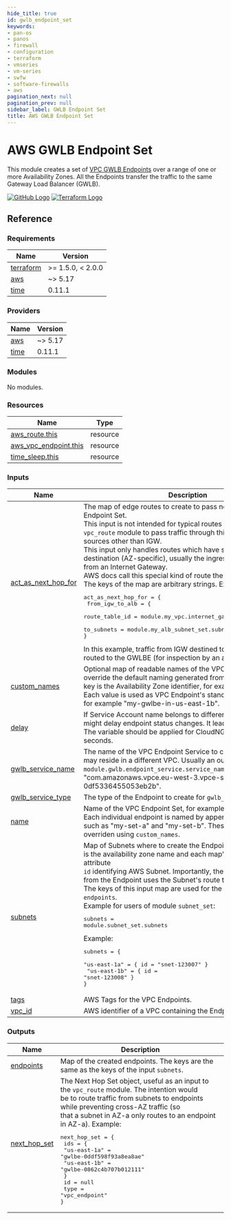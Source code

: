 ```yaml
---
hide_title: true
id: gwlb_endpoint_set
keywords:
- pan-os
- panos
- firewall
- configuration
- terraform
- vmseries
- vm-series
- swfw
- software-firewalls
- aws
pagination_next: null
pagination_prev: null
sidebar_label: GWLB Endpoint Set
title: AWS GWLB Endpoint Set
---
```


# AWS GWLB Endpoint Set

This module creates a set of [VPC GWLB Endpoints](https://docs.aws.amazon.com/vpc/latest/privatelink/vpce-gateway-load-balancer.html)
over a range of one or more Availability Zones. All the Endpoints transfer the traffic to the same Gateway Load Balancer (GWLB).

[![GitHub Logo](/img/view_on_github.png)](https://github.com/PaloAltoNetworks/terraform-aws-swfw-modules/tree/main/modules/gwlb_endpoint_set) [![Terraform Logo](/img/view_on_terraform_registry.png)](https://registry.terraform.io/modules/PaloAltoNetworks/swfw-modules/aws/latest/submodules/gwlb_endpoint_set)

## Reference
<!-- BEGIN_TF_DOCS -->
### Requirements

| Name | Version |
|------|---------|
| <a name="requirement_terraform"></a> [terraform](#requirement\_terraform) | >= 1.5.0, < 2.0.0 |
| <a name="requirement_aws"></a> [aws](#requirement\_aws) | ~> 5.17 |
| <a name="requirement_time"></a> [time](#requirement\_time) | 0.11.1 |

### Providers

| Name | Version |
|------|---------|
| <a name="provider_aws"></a> [aws](#provider\_aws) | ~> 5.17 |
| <a name="provider_time"></a> [time](#provider\_time) | 0.11.1 |

### Modules

No modules.

### Resources

| Name | Type |
|------|------|
| [aws_route.this](https://registry.terraform.io/providers/hashicorp/aws/latest/docs/resources/route) | resource |
| [aws_vpc_endpoint.this](https://registry.terraform.io/providers/hashicorp/aws/latest/docs/resources/vpc_endpoint) | resource |
| [time_sleep.this](https://registry.terraform.io/providers/hashicorp/time/0.11.1/docs/resources/sleep) | resource |

### Inputs

| Name | Description | Type | Default | Required |
|------|-------------|------|---------|:--------:|
| <a name="input_act_as_next_hop_for"></a> [act\_as\_next\_hop\_for](#input\_act\_as\_next\_hop\_for) | The map of edge routes to create to pass network traffic to this Endpoint Set.<br/>This input is not intended for typical routes - use instead the `vpc_route` module to pass traffic through this Endpoint Set from sources other than IGW.<br/>This input only handles routes which have subnet CIDRs destination (AZ-specific), usually the ingress traffic coming from an Internet Gateway.<br/>AWS docs call this special kind of route the ["edge route"](https://docs.aws.amazon.com/vpc/latest/userguide/VPC_Route_Tables.html#gateway-route-table).<br/>The keys of the map are arbitrary strings. Example:<pre>act\_as\_next\_hop\_for = {<br/>  from\_igw\_to\_alb = {<br/>    route\_table\_id = module.my\_vpc.internet\_gateway\_route\_table.id<br/>    to\_subnets     = module.my\_alb\_subnet\_set.subnets<br/>}</pre>In this example, traffic from IGW destined to the ALB is instead routed to the GWLBE (for inspection by an appliance). | <pre>map(object({<br/>    route\_table\_id = string<br/>    to\_subnets = map(object({<br/>      cidr\_block = string<br/>    }))<br/>  }))</pre> | `{}` | no |
| <a name="input_custom_names"></a> [custom\_names](#input\_custom\_names) | Optional map of readable names of the VPC Endpoints, used to override the default naming generated from the input `name`. Each key is the Availability Zone identifier, for example `us-east-1b`. Each value is used as VPC Endpoint's standard AWS tag `Name`, for example "my-gwlbe-in-us-east-1b". | `map(string)` | `{}` | no |
| <a name="input_delay"></a> [delay](#input\_delay) | If Service Account name belongs to different AWS account It might delay endpoint status changes. It leads to routing issue. The variable should be applied for CloudNGFW. Number of seconds. | `number` | `0` | no |
| <a name="input_gwlb_service_name"></a> [gwlb\_service\_name](#input\_gwlb\_service\_name) | The name of the VPC Endpoint Service to connect to, which may reside in a different VPC. Usually an output `module.gwlb.endpoint_service.service_name`. Example: "com.amazonaws.vpce.eu-west-3.vpce-svc-0df5336455053eb2b". | `string` | n/a | yes |
| <a name="input_gwlb_service_type"></a> [gwlb\_service\_type](#input\_gwlb\_service\_type) | The type of the Endpoint to create for `gwlb_service_name`. | `string` | `"GatewayLoadBalancer"` | no |
| <a name="input_name"></a> [name](#input\_name) | Name of the VPC Endpoint Set, for example: "my-gwlbe-". Each individual endpoint is named by appending an AZ letter, such as "my-set-a" and "my-set-b". These names can be overriden using `custom_names`. | `string` | `"gwlbe-"` | no |
| <a name="input_subnets"></a> [subnets](#input\_subnets) | Map of Subnets where to create the Endpoints. Each map's key is the availability zone name and each map's object has an attribute<br/>`id` identifying AWS Subnet. Importantly, the traffic returning from the Endpoint uses the Subnet's route table.<br/>The keys of this input map are used for the output map `endpoints`.<br/>Example for users of module `subnet_set`:<pre>subnets = module.subnet\_set.subnets</pre>Example:<pre>subnets = {<br/>  "us-east-1a" = { id = "snet-123007" }<br/>  "us-east-1b" = { id = "snet-123008" }<br/>}</pre> | <pre>map(object({<br/>    id = string<br/>  }))</pre> | n/a | yes |
| <a name="input_tags"></a> [tags](#input\_tags) | AWS Tags for the VPC Endpoints. | `map(string)` | `{}` | no |
| <a name="input_vpc_id"></a> [vpc\_id](#input\_vpc\_id) | AWS identifier of a VPC containing the Endpoint. | `string` | n/a | yes |

### Outputs

| Name | Description |
|------|-------------|
| <a name="output_endpoints"></a> [endpoints](#output\_endpoints) | Map of the created endpoints. The keys are the same as the keys of the input `subnets`. |
| <a name="output_next_hop_set"></a> [next\_hop\_set](#output\_next\_hop\_set) | The Next Hop Set object, useful as an input to the `vpc_route` module. The intention would<br/>be to route traffic from subnets to endpoints while preventing cross-AZ traffic (so<br/>that a subnet in AZ-a only routes to an endpoint in AZ-a). Example:<pre>next\_hop\_set = {<br/>  ids = {<br/>    "us-east-1a" = "gwlbe-0ddf598f93a8ea8ae"<br/>    "us-east-1b" = "gwlbe-0862c4b707b012111"<br/>  }<br/>  id   = null<br/>  type = "vpc\_endpoint"<br/>}</pre> |
<!-- END_TF_DOCS -->